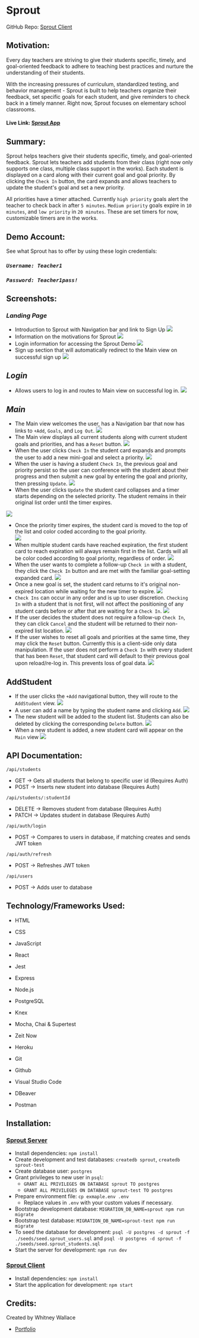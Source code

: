# Sprout

GitHub Repo: [Sprout Client](https://github.com/WhitneySamWallace/Sprout-Client)

## Motivation:
Every day teachers are striving to give their students specific, timely, and goal-oriented feedback to adhere to teaching best practices and nurture the understanding of their students.  

With the increasing pressures of curriculum, standardized testing, and behavior management - Sprout is built to help teachers organize their feedback, set specific goals for each student, and give reminders to check back in a timely manner.  Right now, Sprout focuses on elementary school classrooms.

#### Live Link: [Sprout App](https://sprout-capstone-1.whitneysamwallace.now.sh/)

## Summary:
Sprout helps teachers give their students specific, timely, and goal-oriented feedback.  Sprout lets teachers add students from their class (right now only supports one class, multiple class support in the works).  Each student is displayed on a card along with their current goal and goal priority.  By clicking the `Check In` button, the card expands and allows teachers to update the student's goal and set a new priority.  

All priorities have a timer attached.  Currently `high priority` goals alert the teacher to check back in after `5 minutes`.  `Medium priority` goals expire in `10 minutes`, and `low priority` in `20 minutes`.  These are set timers for now, customizable timers are in the works.

## Demo Account:
See what Sprout has to offer by using these login credentials:

### *`Username: Teacher1`*
### *`Password: Teacher1pass!`*

## Screenshots:

### *Landing Page*
- Introduction to Sprout with Navigation bar and link to Sign Up
![](./Screenshots/LandingPage1.png)
- Information on the motivations for Sprout
![](./Screenshots/LandingPage2.png)
- Login information for accessing the Sprout Demo
![](./Screenshots/LandingPage3.png)
- Sign up section that will automatically redirect to the Main view on successful sign up
![](./Screenshots/LandingPage4.png)

## *Login*
- Allows users to log in and routes to Main view on successful log in.
![](./Screenshots/Login.png)

## *Main*
- The Main view welcomes the user, has a Navigation bar that now has links to `+Add`, `Goals`, and `Log Out`.
![](./Screenshots/Main1.png)
- The Main view displays all current students along with current student goals and priorities, and has a `Reset` button.
![](./Screenshots/Main2.png)
- When the user clicks `Check In` the student card expands and prompts the user to add a new mini-goal and select a priority.
![](./Screenshots/Main3.png)
- When the user is having a student `Check In`, the previous goal and priority persist so the user can conference with the student about their progress and then submit a new goal by entering the goal and priority, then pressing `Update`.
![](./Screenshots/Main4.png)
- When the user clicks `Update` the student card collapses and a timer starts depending on the selected priority.  The student remains in their original list order until the timer expires.

![](./Screenshots/Main5.png)
- Once the priority timer expires, the student card is moved to the top of the list and color coded according to the goal priority.  
![](./Screenshots/Main6.png)
- When multiple student cards have reached expiration, the first student card to reach expiration will always remain first in the list.  Cards will all be color coded according to goal priority, regardless of order.
![](./Screenshots/Main8.png)
- When the user wants to complete a follow-up `Check in` with a student, they click the `Check In` button and are met with the familiar goal-setting expanded card.
![](./Screenshots/Main9.png)
- Once a new goal is set, the student card returns to it's original non-expired location while waiting for the new timer to expire.
![](./Screenshots/Main10.png)
- `Check Ins` can occur in any order and is up to user discretion.  `Checking In` with a student that is not first, will not affect the positioning of any student cards before or after that are waiting for a `Check In`.
![](./Screenshots/Main11.png)
- If the user decides the student does not require a follow-up `Check In`, they can click `Cancel` and the student will be returned to their non-expired list location.
![](./Screenshots/Main12.png)
- If the user wishes to reset all goals and priorities at the same time, they may click the `Reset` button.  Currently this is a client-side only data manipulation.  If the user does not perform a `Check In` with every student that has been `Reset`, that student card will default to their previous goal upon reload/re-log in.  This prevents loss of goal data.
![](./Screenshots/Main13.png)

## AddStudent

- If the user clicks the `+Add` navigational button, they will route to the `AddStudent` view.
![](./Screenshots/AddStudent1.png)
- A user can add a name by typing the student name and clicking `Add`.
![](./Screenshots/AddStudent2.png)
- The new student will be added to the student list.  Students can also be deleted by clicking the corresponding `Delete` button.
![](./Screenshots/AddStudent3.png)
- When a new student is added, a new student card will appear on the `Main` view
![](./Screenshots/Main14.png)

## API Documentation:
`/api/students`
  - GET -> Gets all students that belong to specific user id (Requires Auth)
  - POST -> Inserts new student into database (Requires Auth)

`/api/students/:studentId`
  - DELETE -> Removes student from database (Requires Auth)
  - PATCH -> Updates student in database (Requires Auth)

`/api/auth/login`
  - POST -> Compares to users in database, if matching creates and sends JWT token

`/api/auth/refresh`
  - POST -> Refreshes JWT token

`/api/users`
  - POST -> Adds user to database


## Technology/Frameworks Used:
- HTML
- CSS
- JavaScript
- React
- Jest
- Express
- Node.js
- PostgreSQL
- Knex
- Mocha, Chai & Supertest

- Zeit Now
- Heroku
- Git
- Github
- Visual Studio Code
- DBeaver
- Postman

## Installation:
### [Sprout Server](https://github.com/WhitneySamWallace/Sprout-Server)
- Install dependencies: `npm install`
- Create development and test databases: `createdb sprout`, `createdb sprout-test`
- Create database user: `postgres`
- Grant privileges to new user in `psql`:
  - `GRANT ALL PRIVILEGES ON DATABASE sprout TO postgres`
  - `GRANT ALL PRIVILEGES ON DATABASE sprout-test TO postgres`
- Prepare environment file: `cp exmaple.env .env`
  - Replace values in `.env` with your custom values if necessary.
- Bootstrap development database: `MIGRATION_DB_NAME=sprout npm run migrate`
- Bootstrap test database: `MIGRATION_DB_NAME=sprout-test npm run migrate`
- To seed the database for development: `psql -U postgres -d sprout -f ./seeds/seed.sprout_users.sql` and `psql -U postgres -d sprout -f ./seeds/seed.sprout_students.sql`
- Start the server for development: `npm run dev`

### [Sprout Client](https://github.com/WhitneySamWallace/Sprout-Client)
- Install dependencies: `npm install`
- Start the application for development: `npm start`

## Credits:
Created by Whitney Wallace 
- [Portfolio](https://whitneysamwallace.now.sh/)
